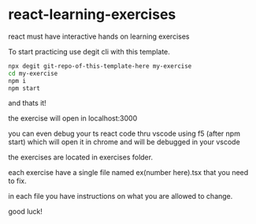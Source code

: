 # react-learning-exercises

react must have interactive hands on learning exercises

To start practicing use degit cli with this template.

```sh
npx degit git-repo-of-this-template-here my-exercise
cd my-exercise
npm i
npm start
```

and thats it!

the exercise will open in localhost:3000

you can even debug your ts react code thru vscode using f5 (after npm start)
which will open it in chrome and will be debugged in your vscode

the exercises are located in exercises folder.

each exercise have a single file named ex(number here).tsx that you need to fix.

in each file you have instructions on what you are allowed to change.

good luck!
